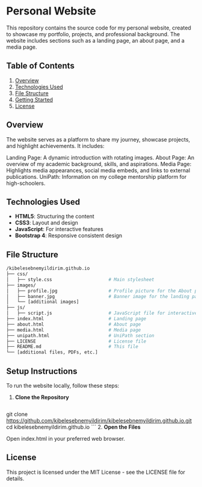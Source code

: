 # Personal Website

This repository contains the source code for my personal website, created to showcase my portfolio, projects, and professional background. The website includes sections such as a landing page, an about page, and a media page.

## Table of Contents

1. [Overview](#overview)
2. [Technologies Used](#technologies-used)
3. [File Structure](#file-structure)
4. [Getting Started](#getting-started)
5. [License](#license)

## Overview

The website serves as a platform to share my journey, showcase projects, and highlight achievements. It includes:

Landing Page: A dynamic introduction with rotating images.
About Page: An overview of my academic background, skills, and aspirations.
Media Page: Highlights media appearances, social media embeds, and links to external publications.
UniPath: Information on my college mentorship platform for high-schoolers.

## Technologies Used

- **HTML5**: Structuring the content
- **CSS3**: Layout and design
- **JavaScript**: For interactive features
- **Bootstrap 4**: Responsive consistent design

## File Structure
   ```bash
/kibelesebnemyildirim.github.io
├── css/
│   ├── style.css                     # Main stylesheet
├── images/
│   ├── profile.jpg                   # Profile picture for the About page
│   ├── banner.jpg                    # Banner image for the landing page
│   └── [additional images]
├── js/
│   ├── script.js                     # JavaScript file for interactive elements
├── index.html                        # Landing page
├── about.html                        # About page
├── media.html                        # Media page
├── unipath.html                      # UniPath section
├── LICENSE                           # License file
├── README.md                         # This file
└── [additional files, PDFs, etc.]

```
## Setup Instructions
To run the website locally, follow these steps:

1. **Clone the Repository**

   ```bash
git clone https://github.com/kibelesebnemyildirim/kibelesebnemyildirim.github.io.git
cd kibelesebnemyildirim.github.io
    ```
2. **Open the Files**   
    
Open index.html in your preferred web browser.        


## License

 This project is licensed under the MIT License - see the LICENSE file for details. 
